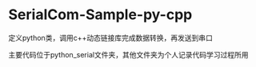 # SerialCom-Sample-py-cpp
定义python类，调用c++动态链接库完成数据转换，再发送到串口

主要代码位于python_serial文件夹，其他文件夹为个人记录代码学习过程所用
